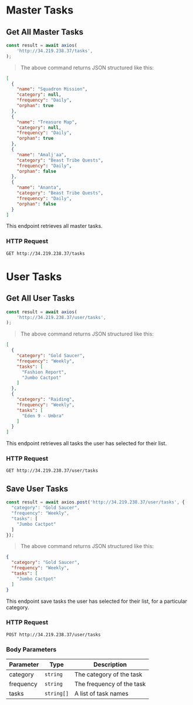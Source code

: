 # Master Tasks

## Get All Master Tasks

```javascript
const result = await axios(
    'http://34.219.238.37/tasks',
);
```

> The above command returns JSON structured like this:

```json
[
  {
    "name": "Squadron Mission",
    "category": null,
    "frequency": "Daily",
    "orphan": true
  },
  {
    "name": "Treasure Map",
    "category": null,
    "frequency": "Daily",
    "orphan": true
  },
  {
    "name": "Amalj'aa",
    "category": "Beast Tribe Quests",
    "frequency": "Daily",
    "orphan": false
  },
  {
    "name": "Ananta",
    "category": "Beast Tribe Quests",
    "frequency": "Daily",
    "orphan": false
  }
]
```

This endpoint retrieves all master tasks.

### HTTP Request

`GET http://34.219.238.37/tasks`

# User Tasks

## Get All User Tasks

```javascript
const result = await axios(
    'http://34.219.238.37/user/tasks',
);
```

> The above command returns JSON structured like this:

```json
[
  {
    "category": "Gold Saucer",
    "frequency": "Weekly",
    "tasks": [
      "Fashion Report",
      "Jumbo Cactpot"
    ]
  },
  {
    "category": "Raiding",
    "frequency": "Weekly",
    "tasks": [
      "Eden 9 - Umbra"
    ]
  }
]
```

This endpoint retrieves all tasks the user has selected for their list.

### HTTP Request

`GET http://34.219.238.37/user/tasks`

## Save User Tasks

```javascript
const result = await axios.post('http://34.219.238.37/user/tasks', {
  "category": "Gold Saucer",
  "frequency": "Weekly",
  "tasks": [
    "Jumbo Cactpot"
  ]
});
```

> The above command returns JSON structured like this:

```json
{
  "category": "Gold Saucer",
  "frequency": "Weekly",
  "tasks": [
    "Jumbo Cactpot"
  ]
}
```

This endpoint save tasks the user has selected for their list, for a particular category.

### HTTP Request

`POST http://34.219.238.37/user/tasks`

### Body Parameters

Parameter | Type | Description
--------- | ----------- | -----------
category | `string` | The category of the task
frequency | `string` | The frequency of the task
tasks | `string[]` | A list of task names
